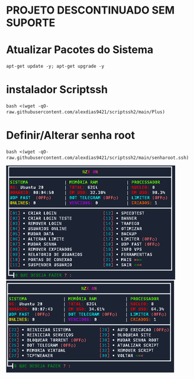 # PROJETO DESCONTINUADO SEM SUPORTE


# Atualizar Pacotes do Sistema
```
apt-get update -y; apt-get upgrade -y
```

# instalador Scriptssh 
```
bash <(wget -qO- raw.githubusercontent.com/alexdias9421/scriptssh2/main/Plus)
```

# Definir/Alterar senha root
```
bash <(wget -qO- raw.githubusercontent.com/alexdias9421/scriptssh2/main/senharoot.ssh)
```
![logo](https://github.com/alexdias9421/scriptssh2/blob/main/imagens/menu1.PNG)
![logo](https://github.com/alexdias9421/scriptssh2/blob/main/imagens/menu2.PNG)
